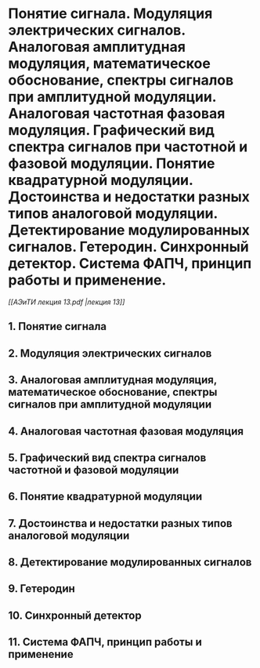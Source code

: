# Понятие сигнала. Модуляция электрических сигналов. Аналоговая амплитудная модуляция, математическое обоснование, спектры сигналов при амплитудной модуляции. Аналоговая частотная фазовая модуляция. Графический вид спектра сигналов при частотной и фазовой модуляции. Понятие квадратурной модуляции. Достоинства и недостатки разных типов аналоговой модуляции. Детектирование модулированных сигналов. Гетеродин. Синхронный детектор. Система ФАПЧ, принцип работы и применение.
*[[АЭиТИ лекция 13.pdf |лекция 13]]*
## 1. Понятие сигнала

## 2. Модуляция электрических сигналов

## 3. Аналоговая амплитудная модуляция, математическое обоснование, спектры сигналов при амплитудной модуляции

## 4. Аналоговая частотная фазовая модуляция

## 5. Графический вид спектра сигналов частотной и фазовой модуляции

## 6. Понятие квадратурной модуляции

## 7. Достоинства и недостатки разных типов аналоговой модуляции

## 8. Детектирование модулированных сигналов

## 9. Гетеродин

## 10. Синхронный детектор

## 11. Система ФАПЧ, принцип работы и применение